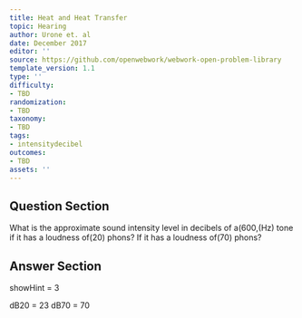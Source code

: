 ```yaml
---
title: Heat and Heat Transfer
topic: Hearing
author: Urone et. al
date: December 2017
editor: ''
source: https://github.com/openwebwork/webwork-open-problem-library
template_version: 1.1
type: ''
difficulty:
- TBD
randomization:
- TBD
taxonomy:
- TBD
tags:
- intensitydecibel
outcomes:
- TBD
assets: ''
---
```


## Question Section 

What is the approximate sound intensity level in decibels of a(600,(Hz) tone if it has a loudness of(20) phons?
If it has a loudness of(70) phons?



## Answer Section

showHint = 3

dB20 = 23
dB70 = 70